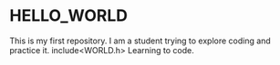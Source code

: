 # HELLO_WORLD
This is my first repository.
I am a student trying to explore coding and practice it.
include<WORLD.h>
Learning to code.
